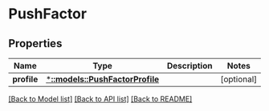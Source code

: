 # PushFactor

## Properties
Name | Type | Description | Notes
------------ | ------------- | ------------- | -------------
**profile** | [***::models::PushFactorProfile**](PushFactorProfile.md) |  | [optional] 

[[Back to Model list]](../README.md#documentation-for-models) [[Back to API list]](../README.md#documentation-for-api-endpoints) [[Back to README]](../README.md)


